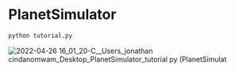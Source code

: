 # PlanetSimulator

```bash
python tutorial.py
```

![2022-04-26 16_01_20-C__Users_jonathan cindanomwam_Desktop_PlanetSimulator_tutorial py (PlanetSimulat](https://user-images.githubusercontent.com/65620947/165317676-3302941e-7ab2-4b23-aad1-55f9ea98d224.png)
